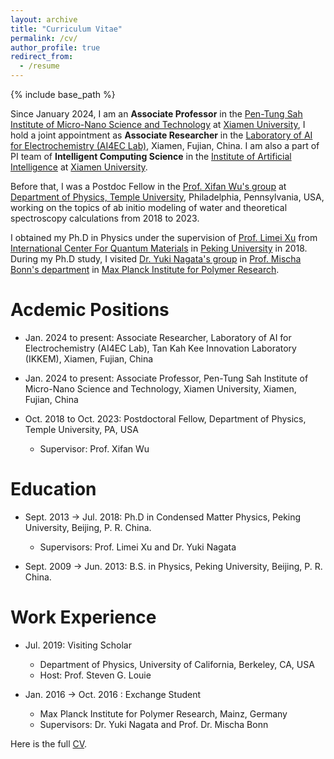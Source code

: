 ```yaml
---
layout: archive
title: "Curriculum Vitae"
permalink: /cv/
author_profile: true
redirect_from:
  - /resume
---
```



{% include base_path %}

Since January 2024, I am an **Associate Professor** in the [Pen-Tung Sah Institute of Micro-Nano Science and Technology](https://sbd.xmu.edu.cn/info/1096/8589.htm) at [Xiamen University](https://www.xmu.edu.cn/), I hold a joint appointment as **Associate Researcher** in the [Laboratory of AI for Electrochemistry (AI4EC Lab)](https://ai4ec.ikkem.com/), Xiamen, Fujian, China. I am also a part of PI team of **Intelligent Computing Science** in the [Institute of Artificial Intelligence](https://iai.xmu.edu.cn/team/PI2025/xkjc/znjskx.htm) at [Xiamen University](https://www.xmu.edu.cn/).


Before that, I was a Postdoc Fellow in the [Prof. Xifan Wu's group](https://sites.temple.edu/xifanwu/) at [Department of Physics, Temple University](https://phys.cst.temple.edu/), Philadelphia, Pennsylvania, USA, working on the topics of ab initio modeling of water and theoretical spectroscopy calculations from 2018 to 2023.

I obtained my Ph.D in Physics under the supervision of [Prof. Limei Xu](https://xulm.pku.edu.cn/index.htm) from [International Center For Quantum Materials](http://icqm.pku.edu.cn/) in [Peking University](https://www.pku.edu.cn/) in 2018. During my Ph.D study, I visited [Dr. Yuki Nagata's group](https://asunaroyuki.wixsite.com/sstgroup) in [Prof. Mischa Bonn's department](https://www.mpip-mainz.mpg.de/en/bonn) in [Max Planck Institute for Polymer Research](https://www.mpip-mainz.mpg.de/en/home).


Acdemic Positions
======
* Jan. 2024 to present: Associate Researcher, Laboratory of AI for Electrochemistry (AI4EC Lab), Tan Kah Kee Innovation Laboratory (IKKEM), Xiamen, Fujian, China

* Jan. 2024 to present: Associate Professor, Pen-Tung Sah Institute of Micro-Nano Science and Technology, Xiamen University, Xiamen, Fujian, China


* Oct. 2018 to Oct. 2023: Postdoctoral Fellow, Department of Physics, Temple University, PA, USA
  * Supervisor: Prof. Xifan Wu


Education
======
* Sept. 2013 -> Jul. 2018: Ph.D in Condensed Matter Physics, Peking University, Beijing, P. R. China.
  * Supervisors: Prof. Limei Xu and Dr. Yuki Nagata

* Sept. 2009 -> Jun. 2013: B.S. in Physics, Peking University, Beijing, P. R. China.


Work Experience
======
* Jul. 2019: Visiting Scholar
  * Department of Physics, University of California, Berkeley, CA, USA
  * Host: Prof. Steven G. Louie 

* Jan. 2016 -> Oct. 2016 : Exchange Student
  * Max Planck Institute for Polymer Research, Mainz, Germany
  * Supervisors: Dr. Yuki Nagata and Prof. Dr. Mischa Bonn
 
Here is the full [CV](http://fujiepku.github.io/files/CV_Fujie.pdf). 



